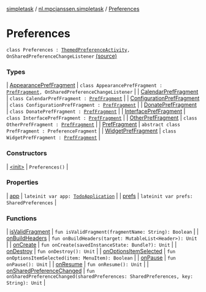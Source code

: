 [simpletask](../../index.md) / [nl.mpcjanssen.simpletask](../index.md) / [Preferences](.)

# Preferences

`class Preferences : `[`ThemedPreferenceActivity`](../-themed-preference-activity/index.md)`, OnSharedPreferenceChangeListener` [(source)](https://github.com/mpcjanssen/simpletask-android/blob/master/src/main/java/nl/mpcjanssen/simpletask/Preferences.kt#L45)

### Types

| [AppearancePrefFragment](-appearance-pref-fragment/index.md) | `class AppearancePrefFragment : `[`PrefFragment`](-pref-fragment/index.md)`, OnSharedPreferenceChangeListener` |
| [CalendarPrefFragment](-calendar-pref-fragment/index.md) | `class CalendarPrefFragment : `[`PrefFragment`](-pref-fragment/index.md) |
| [ConfigurationPrefFragment](-configuration-pref-fragment/index.md) | `class ConfigurationPrefFragment : `[`PrefFragment`](-pref-fragment/index.md) |
| [DonatePrefFragment](-donate-pref-fragment/index.md) | `class DonatePrefFragment : `[`PrefFragment`](-pref-fragment/index.md) |
| [InterfacePrefFragment](-interface-pref-fragment/index.md) | `class InterfacePrefFragment : `[`PrefFragment`](-pref-fragment/index.md) |
| [OtherPrefFragment](-other-pref-fragment/index.md) | `class OtherPrefFragment : `[`PrefFragment`](-pref-fragment/index.md) |
| [PrefFragment](-pref-fragment/index.md) | `abstract class PrefFragment : PreferenceFragment` |
| [WidgetPrefFragment](-widget-pref-fragment/index.md) | `class WidgetPrefFragment : `[`PrefFragment`](-pref-fragment/index.md) |

### Constructors

| [&lt;init&gt;](-init-.md) | `Preferences()` |

### Properties

| [app](app.md) | `lateinit var app: `[`TodoApplication`](../-todo-application/index.md) |
| [prefs](prefs.md) | `lateinit var prefs: SharedPreferences` |

### Functions

| [isValidFragment](is-valid-fragment.md) | `fun isValidFragment(fragmentName: String): Boolean` |
| [onBuildHeaders](on-build-headers.md) | `fun onBuildHeaders(target: MutableList<Header>): Unit` |
| [onCreate](on-create.md) | `fun onCreate(savedInstanceState: Bundle?): Unit` |
| [onDestroy](on-destroy.md) | `fun onDestroy(): Unit` |
| [onOptionsItemSelected](on-options-item-selected.md) | `fun onOptionsItemSelected(item: MenuItem): Boolean` |
| [onPause](on-pause.md) | `fun onPause(): Unit` |
| [onResume](on-resume.md) | `fun onResume(): Unit` |
| [onSharedPreferenceChanged](on-shared-preference-changed.md) | `fun onSharedPreferenceChanged(sharedPreferences: SharedPreferences, key: String): Unit` |

